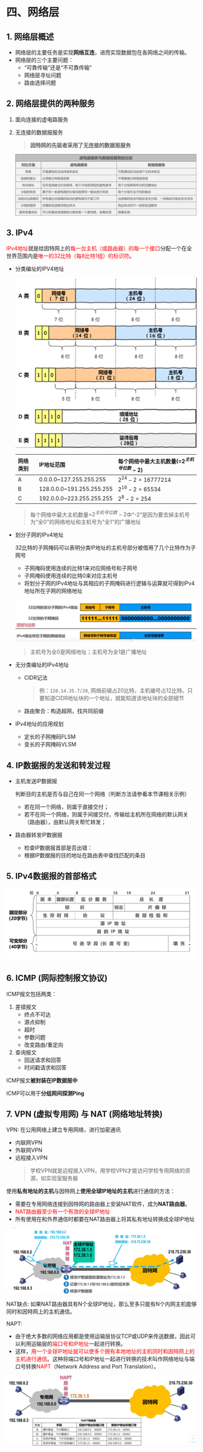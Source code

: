 # 四、网络层
## 1. 网络层概述
- 网络层的主要任务是实现**网络互连**，进而实现数据包在各网络之间的传输。
- 网络层的三个主要问题：
  - “可靠传输”还是“不可靠传输”
  - 网络层寻址问题
  - 路由选择问题
  
## 2. 网络层提供的两种服务
1. 面向连接的虚电路服务
2. 无连接的数据报服务
   > **因特网的先驱者采用了无连接的数据报服务**

   ![](../images/虚电路数据报.PNG)

## 3. IPv4
<font color=FF0000>IPv4地址</font>就是给因特网上的<font color=FF0000>每一台主机（或路由器）的每一个接口</font>分配一个在全世界范围内是<font color=FF0000>唯一的32比特（每8比特1组）的标识符</font>。
- 分类编址的IPV4地址
  
  ![](../images/分类编址的IPV4地址.PNG)

  |网络类别|IP地址范围|每个网络中最大主机数量(=$2^{主机号位数}-2$)|
  |-|-|-|
  |A|0.0.0.0~127.255.255.255| $2^{24}-2=16777214$ |
  |B|128.0.0.0~191.255.255.255| $2^{16}-2=65534$ |
  |C|192.0.0.0~223.255.255.255| $2^{8}-2=254$ |
  > 每个网络中最大主机数量=$2^{主机号位数}-2$中“-2”是因为要去掉主机号为"全0"的网络地址和主机号为"全1"的广播地址
- 划分子网的IPv4地址
  
  32比特的子网掩码可以表明分类IP地址的主机号部分被借用了几个比特作为子网号
  - 子网掩码使用连续的比特1来对应网络号和子网号
  - 子网掩码使用连续的比特0来对应主机号
  - 将划分子网的IPv4地址与其相应的子网掩码进行逻辑与运算就可得到IPv4地址所在子网的网络地址
  
  ![](../images/子网掩码.PNG)
  > 主机号为全0是网络地址；主机号为全1是广播地址
- 无分类编址的IPv4地址
  - CIDR记法
    > 例：`128.14.35.7/20`, 网络前缀占20比特，主机编号占12比特。只要知道CIDR地址块的一个地址，就能知道该地址块的全部细节
  - 路由聚合：构造超网，找共同前缀
- IPv4地址的应用规划
  - 定长的子网掩码FLSM
  - 变长的子网掩码VLSM

## 4. IP数据报的发送和转发过程
- 主机发送IP数据报

  判断目的主机是否与自己在同一个网络（判断方法请参看本节课相关示例）
  - 若在同一个网络，则属于直接交付；
  - 若不在同一个网络，则属于间接交付，传输给主机所在网络的默认网关（路由器），由默认网关帮忙转发；
- 路由器转发IP数据报
  - 检查IP数据报首部是否出错：
  - 根据IP数据报的目的地址在路由表中查找匹配的条目

## 5. IPv4数据报的首部格式
![](../images/IPv4数据报首部.PNG)

## 6. ICMP (网际控制报文协议)
ICMP报文包括两类：
1. 差错报文
   - 终点不可达
   - 源点抑制
   - 超时
   - 参数问题
   - 改变路由/重定向
2. 查询报文
   - 回送请求和回答
   - 时间戳请求和回答

ICMP报文**被封装在IP数据报中**

ICMP可以用于**分组网间探测Ping**

## 7. VPN (虚拟专用网) 与 NAT (网络地址转换)
VPN: 在公用网络上建立专用网络，进行加密通讯
- 内联网VPN
- 外联网VPN
- 远程接入VPN
  > 学校VPN就是远程接入VPN，用学校VPN才能访问学校专用网络的资源，如实验室服务器

使用**私有地址的主机**与因特网上**使用全球IP地址的主机**进行通信的方法：
- 需要在专用网络连接到因特网的路由器上安装NAT软件，成为**NAT路由器**。
- <font color=FF0000>NAT路由器至少有一个有效的全球IP地址</font>
- 所有使用在和外界通信时都要在NAT路由器上将其私有地址转换成全球IP地址

![](../images/NAT.PNG)

NAT缺点: 如果NAT路由器具有N个全球IP地址，那么至多只能有N个内网主机能够同时和因特网上的主机通信。

NAPT: 
- 由于绝大多数的网络应用都是使用运输层协议TCP或UDP来传送数据，因此可以利用运输层的<font color=FF0000>端口号和IP地址</font>一起进行转换。
- 这样，<font color=FF0000>用一个全球IP地址就可以使多个拥有本地地址的主机同时和因特网上的主机进行通信</font>。这种将端口号和IP地址一起进行转换的技术叫作网络地址与端口号转换<font color=FF0000>NAPT</font>（Network Address and Port Translation）。

![](../images/NAPT.PNG)
